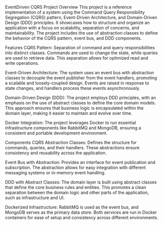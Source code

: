 EventDriven CQRS Project
Overview
This project is a reference implementation of a system using the Command Query Responsibility Segregation (CQRS) pattern, Event-Driven Architecture, and Domain-Driven Design (DDD) principles. It showcases how to structure and organize an application with a focus on scalability, separation of concerns, and maintainability. The project includes the use of abstraction classes to define the behavior of the CQRS pattern, event bus, and DDD components.

Features
CQRS Pattern: Separation of command and query responsibilities into distinct classes. Commands are used to change the state, while queries are used to retrieve data. This separation allows for optimized read and write operations.

Event-Driven Architecture: The system uses an event bus with abstraction classes to decouple the event publisher from the event handlers, promoting a scalable and loosely-coupled design. Events are raised in response to state changes, and handlers process these events asynchronously.

Domain-Driven Design (DDD): The project employs DDD principles, with an emphasis on the use of abstract classes to define the core domain models. This approach ensures that business logic is encapsulated within the domain layer, making it easier to maintain and evolve over time.

Docker Integration: The project leverages Docker to run essential infrastructure components like RabbitMQ and MongoDB, ensuring a consistent and portable development environment.

Components
CQRS Abstraction Classes: Defines the structure for commands, queries, and their handlers. These abstractions ensure consistency and reusability across the application.

Event Bus with Abstraction: Provides an interface for event publication and subscription. The abstraction allows for easy integration with different messaging systems or in-memory event handling.

DDD with Abstract Classes: The domain layer is built using abstract classes that define the core business rules and entities. This promotes a clean separation between the domain logic and other parts of the application, such as infrastructure and UI.

Dockerized Infrastructure: RabbitMQ is used as the event bus, and MongoDB serves as the primary data store. Both services are run in Docker containers for ease of setup and consistency across different environments.
